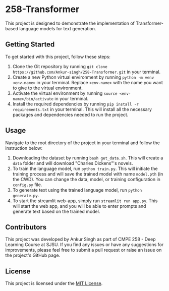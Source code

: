 # 258-Transformer

This project is designed to demonstrate the implementation of Transformer-based language models for text generation.

## Getting Started

To get started with this project, follow these steps:

1. Clone the Git repository by running `git clone https://github.com/Ankur-singh/258-Transformer.git` in your terminal.
2. Create a new Python virtual environment by running `python -m venv <env-name>` in your terminal. Replace `<env-name>` with the name you want to give to the virtual environment.
3. Activate the virtual environment by running `source <env-name>/bin/activate` in your terminal.
4. Install the required dependencies by running `pip install -r requirements.txt` in your terminal. This will install all the necessary packages and dependencies needed to run the project.

## Usage
Navigate to the root directory of the project in your terminal and follow the instruction below:

1. Downloading the dataset by running `bash get_data.sh`. This will create a `data` folder and will download "Charles Dickens"'s novels. 
2. To train the language model, run `python train.py`. This will initiate the training process and will save the trained model with name `model.pth` (in the CWD). You can change the data, model, or training configuration in `config.py` file. 
3. To generate text using the trained language model, run `python generate.py`.
4. To start the streamlit web-app, simply run `streamlit run app.py`. This will start the web app, and you will be able to enter prompts and generate text based on the trained model.

## Contributors

This project was developed by Ankur Singh as part of CMPE 258 - Deep Learning Course at SJSU. If you find any issues or have any suggestions for improvements, please feel free to submit a pull request or raise an issue on the project's GitHub page.

## License

This project is licensed under the [MIT License](https://opensource.org/licenses/MIT).